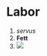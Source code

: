 # Labor


1. *servus*
1. **Fett**
1. ![](https://www.google.com/url?sa=i&rct=j&q=&esrc=s&source=images&cd=&cad=rja&uact=8&ved=2ahUKEwijh4LSsb_eAhUQPewKHcFOB5YQjRx6BAgBEAU&url=https%3A%2F%2Fwww.sony.at%2Felectronics%2F4k-hdr-fernseher&psig=AOvVaw2cSbyfTrtz4rd48k6n-S2d&ust=1541580653328371)
